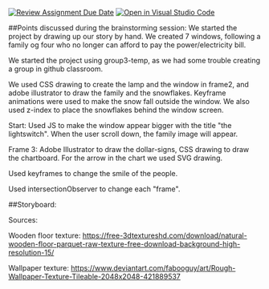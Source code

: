 [![Review Assignment Due Date](https://classroom.github.com/assets/deadline-readme-button-24ddc0f5d75046c5622901739e7c5dd533143b0c8e959d652212380cedb1ea36.svg)](https://classroom.github.com/a/IJi-El-s)
[![Open in Visual Studio Code](https://classroom.github.com/assets/open-in-vscode-718a45dd9cf7e7f842a935f5ebbe5719a5e09af4491e668f4dbf3b35d5cca122.svg)](https://classroom.github.com/online_ide?assignment_repo_id=14864443&assignment_repo_type=AssignmentRepo)

##Points discussed during the brainstorming session:
We started the project by drawing up our story by hand. We created 7 windows, following a family og four who no longer can afford to pay the power/electricity bill.

We started the project using group3-temp, as we had some trouble creating a group in github classroom.

We used CSS drawing to create the lamp and the window in frame2, and adobe illustrator to draw the family and the snowflakes. 
Keyframe animations were used to make the snow fall outside the window. We also used z-index to place the snowflakes behind the window screen.

Start: 
Used JS to make the window appear bigger with the title "the lightswitch". When the user scroll down, the family image will appear.


Frame 3:
Adobe Illustrator to draw the dollar-signs, CSS drawing to draw the chartboard.
For the arrow in the chart we used SVG drawing.

Used keyframes to change the smile of the people.

Used intersectionObserver to change each "frame". 

##Storyboard: 

Sources:

Wooden floor texture: https://free-3dtextureshd.com/download/natural-wooden-floor-parquet-raw-texture-free-download-background-high-resolution-15/

Wallpaper texture: https://www.deviantart.com/fabooguy/art/Rough-Wallpaper-Texture-Tileable-2048x2048-421889537
